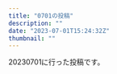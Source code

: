 ```yaml
---
title: "0701の投稿"
description: ""
date: "2023-07-01T15:24:32Z"
thumbnail: ""
---
```

20230701に行った投稿です。
<!--more-->
